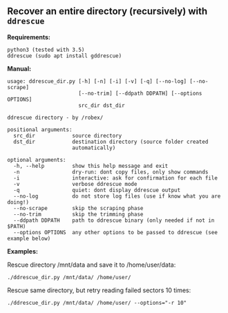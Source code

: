 ## Recover an entire directory (recursively) with ```ddrescue```

**Requirements:**
```
python3 (tested with 3.5)
ddrescue (sudo apt install gddrescue)
```
**Manual:**
```
usage: ddrescue_dir.py [-h] [-n] [-i] [-v] [-q] [--no-log] [--no-scrape]
                       [--no-trim] [--ddpath DDPATH] [--options OPTIONS]
                       src_dir dst_dir

ddrescue directory - by /robex/

positional arguments:
  src_dir            source directory
  dst_dir            destination directory (source folder created
                     automatically)

optional arguments:
  -h, --help         show this help message and exit
  -n                 dry-run: dont copy files, only show commands
  -i                 interactive: ask for confirmation for each file
  -v                 verbose ddrescue mode
  -q                 quiet: dont display ddrescue output
  --no-log           do not store log files (use if know what you are doing!)
  --no-scrape        skip the scraping phase
  --no-trim          skip the trimming phase
  --ddpath DDPATH    path to ddrescue binary (only needed if not in $PATH)
  --options OPTIONS  any other options to be passed to ddrescue (see example below)
```

**Examples:**

Rescue directory /mnt/data and save it to /home/user/data:

```./ddrescue_dir.py /mnt/data/ /home/user/```

Rescue same directory, but retry reading failed sectors 10 times:

```./ddrescue_dir.py /mnt/data/ /home/user/ --options="-r 10"```
